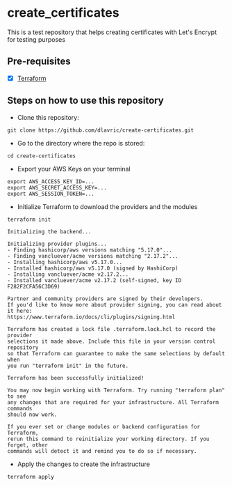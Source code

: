 # create_certificates
This is a test repository that helps creating certificates with Let's Encrypt for testing purposes

## Pre-requisites

- [X] [Terraform](https://www.terraform.io/downloads)

## Steps on how to use this repository

- Clone this repository:
```shell
git clone https://github.com/dlavric/create-certificates.git
```

- Go to the directory where the repo is stored:
```shell
cd create-certificates
```


- Export your AWS Keys on your terminal
```shell
export AWS_ACCESS_KEY_ID=...
export AWS_SECRET_ACCESS_KEY=...
export AWS_SESSION_TOKEN=...                  
```

- Initialize Terraform to download the providers and the modules
```shell
terraform init

Initializing the backend...

Initializing provider plugins...
- Finding hashicorp/aws versions matching "5.17.0"...
- Finding vancluever/acme versions matching "2.17.2"...
- Installing hashicorp/aws v5.17.0...
- Installed hashicorp/aws v5.17.0 (signed by HashiCorp)
- Installing vancluever/acme v2.17.2...
- Installed vancluever/acme v2.17.2 (self-signed, key ID F282F2CFA56C3D69)

Partner and community providers are signed by their developers.
If you'd like to know more about provider signing, you can read about it here:
https://www.terraform.io/docs/cli/plugins/signing.html

Terraform has created a lock file .terraform.lock.hcl to record the provider
selections it made above. Include this file in your version control repository
so that Terraform can guarantee to make the same selections by default when
you run "terraform init" in the future.

Terraform has been successfully initialized!

You may now begin working with Terraform. Try running "terraform plan" to see
any changes that are required for your infrastructure. All Terraform commands
should now work.

If you ever set or change modules or backend configuration for Terraform,
rerun this command to reinitialize your working directory. If you forget, other
commands will detect it and remind you to do so if necessary.
```

- Apply the changes to create the infrastructure
```shell
terraform apply 
``` 